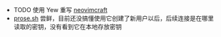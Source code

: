 - TODO 使用 Yew 重写 [neovimcraft](https://neovimcraft.com/)
- [prose.sh](https://prose.sh/) 尝鲜，目前还没搞懂使用它创建了新用户以后，后续连接是在哪里读取的密钥，没有看到它在本地存放密钥
